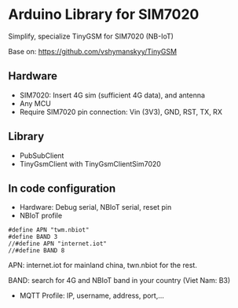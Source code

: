 # Arduino Library for SIM7020

Simplify, specialize TinyGSM for SIM7020 (NB-IoT)

Base on: https://github.com/vshymanskyy/TinyGSM

## Hardware

-   SIM7020: Insert 4G sim (sufficient 4G data), and antenna
-   Any MCU
-   Require SIM7020 pin connection: Vin (3V3), GND, RST, TX, RX

## Library

-   PubSubClient
-   TinyGsmClient with TinyGsmClientSim7020

## In code configuration

-   Hardware: Debug serial, NBIoT serial, reset pin
-   NBIoT profile

```
#define APN "twm.nbiot"
#define BAND 3
//#define APN "internet.iot"
//#define BAND 8
```

APN: internet.iot for mainland china, twn.nbiot for the rest.

BAND: search for 4G and NBIoT band in your country (Viet Nam: B3)

-   MQTT Profile: IP, username, address, port,...
